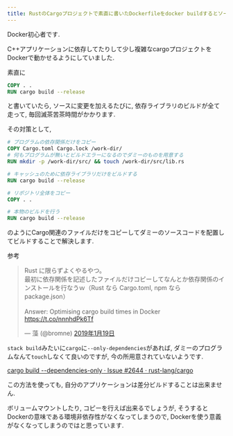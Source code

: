 ```yaml
---
title: RustのCargoプロジェクトで素直に書いたDockerfileをdocker buildするとソースが書き換わるたびにフルビルドが走って滅茶苦茶遅いことはcargoのファイルだけコピーしてビルドすることで解決します
---
```


Docker初心者です.

C++アプリケーションに依存してたりして少し複雑なcargoプロジェクトをDockerで動かせるようにしていました.

素直に

~~~Dockerfile
COPY . .
RUN cargo build --release
~~~

と書いていたら,
ソースに変更を加えるたびに,
依存ライブラリのビルドが全て走って,
毎回滅茶苦茶時間がかかります.

その対策として,

~~~Dockerfile
# プログラムの依存関係だけをコピー
COPY Cargo.toml Cargo.lock /work-dir/
# 何もプログラムが無いとビルドエラーになるのでダミーのものを用意する
RUN mkdir -p /work-dir/src/ && touch /work-dir/src/lib.rs

# キャッシュのために依存ライブラリだけをビルドする
RUN cargo build --release

# リポジトリ全体をコピー
COPY . .

# 本物のビルドを行う
RUN cargo build --release
~~~

のようにCargo関連のファイルだけをコピーしてダミーのソースコードを配置してビルドすることで解決します.

参考

<blockquote class="twitter-tweet" data-lang="ja"><p lang="ja" dir="ltr">Rust に限らずよくやるやつ。<br />最初に依存関係を記述したファイルだけコピーしてなんとか依存関係のインストールを行なうｗ（Rust なら Cargo.toml, npm なら package.json）<br /><br />Answer: Optimising cargo build times in Docker <a href="https://t.co/nnnhdPk6Tf">https://t.co/nnnhdPk6Tf</a></p>&mdash; 藻 (@bromne) <a href="https://twitter.com/bromne/status/1086586147201929216?ref_src=twsrc%5Etfw">2019年1月19日</a></blockquote>

`stack build`みたいに`cargo`に`--only-dependencies`があれば,
ダミーのプログラムなんて`touch`しなくて良いのですが,
今の所用意されていないようです.

[cargo build --dependencies-only · Issue #2644 · rust-lang/cargo](https://github.com/rust-lang/cargo/issues/2644)

この方法を使っても,
自分のアプリケーションは差分ビルドすることは出来ません.

ボリュームマウントしたり,
コピーを行えば出来るでしょうが,
そうするとDockerの意味である環境非依存性がなくなってしまうので,
Dockerを使う意義がなくなってしまうのではと思っています.
